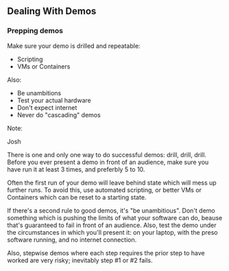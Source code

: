 ## Dealing With Demos

### Prepping demos

Make sure your demo is drilled and repeatable:

* Scripting
* VMs or Containers

Also:

* Be unambitions
* Test your actual hardware
* Don't expect internet
* Never do "cascading" demos

Note:

Josh

There is one and only one way to do successful demos:
drill, drill, drill.  Before you ever present a demo
in front of an audience, make sure you have run it at
least 3 times, and preferbly 5 to 10.  

Often the first
run of your demo will leave behind state which will mess
up further runs.  To avoid this, use automated scripting,
or better VMs or Containers which can be reset to a starting
state.

If there's a second rule to good demos, it's "be unambitious".
Don't demo something which is pushing the limits of what
your software can do, beause that's guaranteed to fail in
front of an audience.  Also, test the demo under the
circumstances in which you'll present it: on your laptop,
with the preso software running, and no internet connection.

Also, stepwise demos where each step requires the 
prior step to have worked are very risky; inevitably
step #1 or #2 fails.  